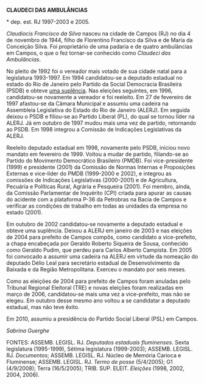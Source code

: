 **CLAUDECI DAS AMBULÂNCIAS**

\* dep. est. RJ 1997-2003 e 2005.

*Claudiocis Francisco da Silva* nasceu na cidade de Campos (RJ) no dia 4
de novembro de 1944, filho de Florentino Francisco da Silva e de Maria
da Conceição Silva. Foi proprietário de uma padaria e de quatro
ambulâncias em Campos, o que o fez tornar-se conhecido como *Claudeci
das Ambulâncias*.

No pleito de 1992 foi o vereador mais votado de sua cidade natal para a
legislatura 1993-1997. Em 1994 candidatou-se a deputado estadual no
estado do Rio de Janeiro pelo Partido da Social Democracia Brasileira
(PSDB) e obteve [uma
suplência](http://www.blogger.com/profile-find.g?t=i&q=fiquei+na+suplencia).
Nas eleições seguintes, em 1996, candidatou-se novamente a vereador e
foi reeleito. Em 27 de fevereiro de 1997 afastou-se da Câmara Municipal
e assumiu uma cadeira na Assembleia Legislativa do Estado do Rio de
Janeiro (ALERJ). Em seguida deixou o PSDB e filiou-se ao Partido Liberal
(PL), do qual se tornou líder na ALERJ. Já em outubro de 1997 mudou mais
uma vez de partido, retornando ao PSDB. Em 1998 integrou a Comissão de
Indicações Legislativas da ALERJ.

Reeleito deputado estadual em 1998, novamente pelo PSDB, iniciou novo
mandato em fevereiro de 1999. Voltou a mudar de partido, filiando-se ao
Partido do Movimento Democrático Brasileiro (PMDB). Foi vice-presidente
(1999) e presidente (2001) da Comissão de Normas Internas e Proposições
Externas e vice-líder do PMDB (1999-2000 e 2002), e integrou as
comissões de Indicações Legislativas (2000-2001) e de Agricultura,
Pecuária e Políticas Rural, Agrária e Pesqueira (2001). Foi membro,
ainda, da Comissão Parlamentar de Inquérito (CPI) criada para apurar as
causas do acidente com a plataforma P-36 da Petrobras na Bacia de Campos
e verificar as condições de trabalho em todas as unidades da empresa no
estado (2001).

Em outubro de 2002 candidatou-se novamente a deputado estadual e obteve
uma suplência. Deixou a ALERJ em janeiro de 2003 e nas eleições de 2004
para prefeito de Campos compôs, como candidato a vice-prefeito, a chapa
encabeçada por Geraldo Roberto Siqueira de Sousa, conhecido como Geraldo
Pudim, que perdeu para Carlos Alberto Campista. Em 2005 foi convocado a
assumir uma cadeira na ALERJ em virtude da nomeação do deputado Délio
Leal para secretário estadual de Desenvolvimento da Baixada e da Região
Metropolitana. Exerceu o mandato por seis meses.

Como as eleições de 2004 para prefeito de Campos foram anuladas pelo
Tribunal Regional Eleitoral (TRE) e novas eleições foram realizadas em
março de 2006, candidatou-se mais uma vez a vice-prefeito, mas não se
elegeu. Em outubro desse mesmo ano voltou a se candidatar a deputado
estadual, mas não teve êxito.

Em 2010, assumiu a presidência do Partido Social Liberal (PSL) em
Campos.

*Sabrina Guerghe*

FONTES: ASSEMB. LEGISL. RJ. *Deputados estaduais fluminenses*. Sexta
legislatura (1995-1999), Sétima legislatura (1999-2003); ASSEMB. LEGISL.
RJ. *Documentos*; ASSEMB. LEGISL. RJ. Núcleo de Memória Carioca e
Fluminense; ASSEMB. LEGISL. RJ. *Termo de posse* (5/4/2005); G1
(4/9/2008); Terra (16/5/2005); TRIB. SUP. ELEIT. *Eleições* (1998, 2002,
2004, 2006).
